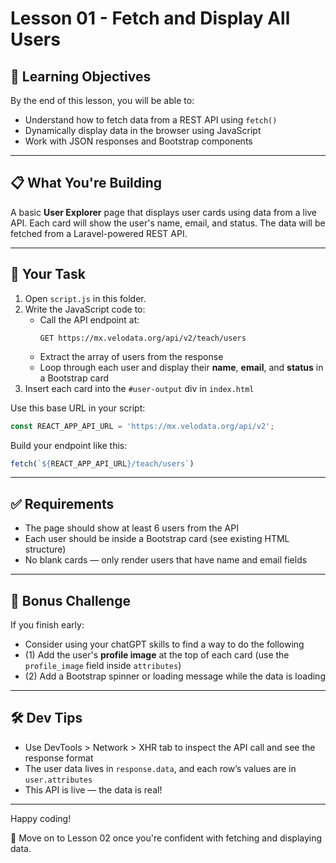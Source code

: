 # Lesson 01 - Fetch and Display All Users

## 🧠 Learning Objectives
By the end of this lesson, you will be able to:
- Understand how to fetch data from a REST API using `fetch()`
- Dynamically display data in the browser using JavaScript
- Work with JSON responses and Bootstrap components

---

## 📋 What You're Building
A basic **User Explorer** page that displays user cards using data from a live API.
Each card will show the user's name, email, and status. The data will be fetched from a Laravel-powered REST API.

---

## 🚀 Your Task
1. Open `script.js` in this folder.
2. Write the JavaScript code to:
   - Call the API endpoint at:
     ```
     GET https://mx.velodata.org/api/v2/teach/users
     ```
   - Extract the array of users from the response
   - Loop through each user and display their **name**, **email**, and **status** in a Bootstrap card
3. Insert each card into the `#user-output` div in `index.html`

Use this base URL in your script:
```js
const REACT_APP_API_URL = 'https://mx.velodata.org/api/v2';
```

Build your endpoint like this:
```js
fetch(`${REACT_APP_API_URL}/teach/users`)
```

---

## ✅ Requirements
- The page should show at least 6 users from the API
- Each user should be inside a Bootstrap card (see existing HTML structure)
- No blank cards — only render users that have name and email fields

---

## 🌟 Bonus Challenge
If you finish early:
- Consider using your chatGPT skills to find a way to do the following
- (1) Add the user's **profile image** at the top of each card (use the `profile_image` field inside `attributes`)
- (2) Add a Bootstrap spinner or loading message while the data is loading

---

## 🛠 Dev Tips
- Use DevTools > Network > XHR tab to inspect the API call and see the response format
- The user data lives in `response.data`, and each row’s values are in `user.attributes`
- This API is live — the data is real!

---

Happy coding!

📁 Move on to Lesson 02 once you're confident with fetching and displaying data.